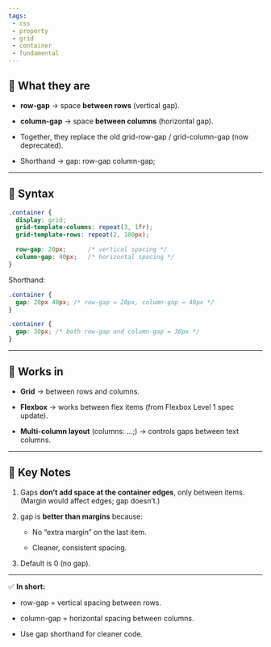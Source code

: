 ```yaml
---
tags: 
 - css
 - property
 - grid
 - container
 - fundamental
---
```



## **🔹 What they are**

- **row-gap** → space **between rows** (vertical gap).
    
- **column-gap** → space **between columns** (horizontal gap).
    
- Together, they replace the old grid-row-gap / grid-column-gap (now deprecated).
    
- Shorthand → gap: row-gap column-gap;
    

---

## **🔹 Syntax**

```css
.container {
  display: grid;
  grid-template-columns: repeat(3, 1fr);
  grid-template-rows: repeat(2, 100px);

  row-gap: 20px;      /* vertical spacing */
  column-gap: 40px;   /* horizontal spacing */
}
```

Shorthand:

```css
.container {
  gap: 20px 40px; /* row-gap = 20px, column-gap = 40px */
}

.container {
  gap: 30px; /* both row-gap and column-gap = 30px */
}
```

---

## **🔹 Works in**

- **Grid** → between rows and columns.
    
- **Flexbox** → works between flex items (from Flexbox Level 1 spec update).
    
- **Multi-column layout** (columns: …;) → controls gaps between text columns.
    

---

## **🔹 Key Notes**

1. Gaps **don’t add space at the container edges**, only between items.
    (Margin would affect edges; gap doesn’t.)
    
2. gap is **better than margins** because:
    
    - No “extra margin” on the last item.
        
    - Cleaner, consistent spacing.
        
    
3. Default is 0 (no gap).
    

---

✅ **In short:**

- row-gap = vertical spacing between rows.
    
- column-gap = horizontal spacing between columns.
    
- Use gap shorthand for cleaner code.
    